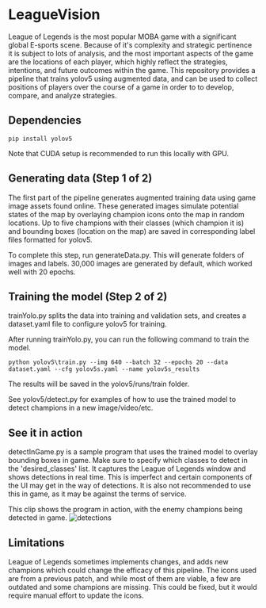 # LeagueVision
League of Legends is the most popular MOBA game with a significant global E-sports scene. Because of it's complexity and strategic pertinence it is subject to lots of analysis, and the most important aspects of the game are the locations of each player, which highly reflect the strategies, intentions, and future outcomes within the game. This repository provides a pipeline that trains yolov5 using augmented data, and can be used to collect positions of players over the course of a game in order to to develop, compare, and analyze strategies.

## Dependencies
```
pip install yolov5
```

Note that CUDA setup is recommended to run this locally with GPU. 

## Generating data (Step 1 of 2)
The first part of the pipeline generates augmented training data using game image assets found online. These generated images simulate potential states of the map by overlaying champion icons onto the map in random locations. Up to five champions with their classes (which champion it is) and bounding boxes (location on the map) are saved in corresponding label files formatted for yolov5.

To complete this step, run generateData.py. This will generate folders of images and labels. 30,000 images are generated by default, which worked well with 20 epochs.

## Training the model (Step 2 of 2)
trainYolo.py splits the data into training and validation sets, and creates a dataset.yaml file to configure yolov5 for training. 

After running trainYolo.py, you can run the following command to train the model. 

```
python yolov5\train.py --img 640 --batch 32 --epochs 20 --data dataset.yaml --cfg yolov5s.yaml --name yolov5s_results
```

The results will be saved in the yolov5/runs/train folder.

See yolov5/detect.py for examples of how to use the trained model to detect champions in a new image/video/etc.


## See it in action
detectInGame.py is a sample program that uses the trained model to overlay bounding boxes in game. Make sure to specify which classes to detect in the 'desired_classes' list. It captures the League of Legends window and shows detections in real time. This is imperfect and certain components of the UI may get in the way of detections. It is also not recommended to use this in game, as it may be against the terms of service.


This clip shows the program in action, with the enemy champions being detected in game.
![detections](/detections.gif)

## Limitations
League of Legends sometimes implements changes, and adds new champions which could change the efficacy of this pipeline. The icons used are from a previous patch, and while most of them are viable, a few are outdated and some champions are missing. This could be fixed, but it would require manual effort to update the icons.
